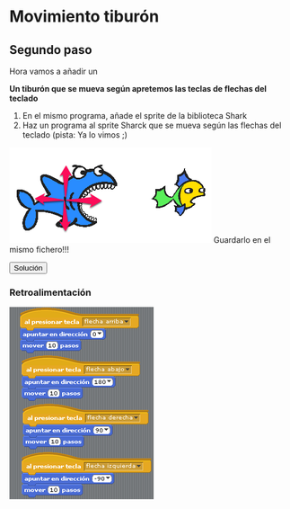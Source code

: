 
# Movimiento tiburón

## Segundo paso

Hora vamos a añadir un

****Un tiburón que se mueva según apretemos las teclas de flechas del teclado****

1. En el mismo programa, añade el sprite de la biblioteca Shark
1. Haz un programa al sprite Sharck que se mueva según las flechas del teclado (pista: Ya lo vimos ;)

![](img/1-1.png)
Guardarlo en el mismo fichero!!!

<script type="text/javascript">var feedback91_93text = "Solución";</script><input type="button" name="toggle-feedback-91_93" value="Solución" class="feedbackbutton" onclick="$exe.toggleFeedback(this,false);return false" />

### Retroalimentación

![](img/1-2.png)
